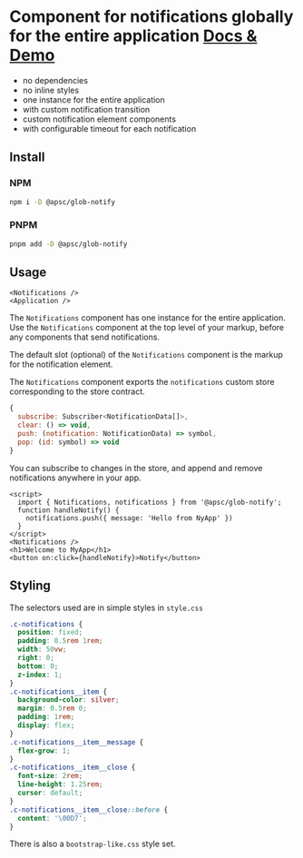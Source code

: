 # Component for notifications globally for the entire application [Docs & Demo](https://andrey-pavlenko.github.io/svelte-components/#/glob-notify)

- no dependencies
- no inline styles
- one instance for the entire application
- with custom notification transition
- custom notification element components
- with configurable timeout for each notification

## Install

### NPM

```sh
npm i -D @apsc/glob-notify
```

### PNPM

```sh
pnpm add -D @apsc/glob-notify
```

## Usage

```tsx
<Notifications />
<Application />
```

The `Notifications` component has one instance for the entire application. Use the `Notifications` component at the top level of your markup, before any components that send notifications.

The default slot (optional) of the `Notifications` component is the markup for the notification element.

The `Notifications` component exports the `notifications` custom store corresponding to the store contract.

```js
{
  subscribe: Subscriber<NotificationData[]>,
  clear: () => void,
  push: (notification: NotificationData) => symbol,
  pop: (id: symbol) => void
}
```

You can subscribe to changes in the store, and append and remove notifications anywhere in your app.

```svelte
<script>
  import { Notifications, notifications } from '@apsc/glob-notify';
  function handleNotify() {
    notifications.push({ message: 'Hello from NyApp' })
  }
</script>
<Notifications />
<h1>Welcome to MyApp</h1>
<button on:click={handleNotify}>Notify</button>
```

## Styling

The selectors used are in simple styles in `style.css`

```css
.c-notifications {
  position: fixed;
  padding: 0.5rem 1rem;
  width: 50vw;
  right: 0;
  bottom: 0;
  z-index: 1;
}
.c-notifications__item {
  background-color: silver;
  margin: 0.5rem 0;
  padding: 1rem;
  display: flex;
}
.c-notifications__item__message {
  flex-grow: 1;
}
.c-notifications__item__close {
  font-size: 2rem;
  line-height: 1.25rem;
  cursor: default;
}
.c-notifications__item__close::before {
  content: '\00D7';
}
```

There is also a `bootstrap-like.css` style set.
